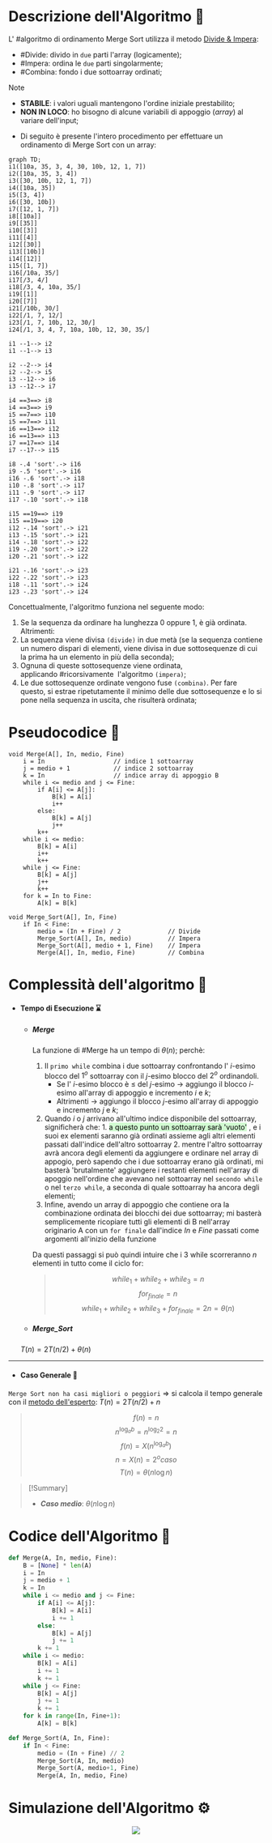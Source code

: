# Descrizione dell'Algoritmo 📃
L' #algoritmo di ordinamento Merge Sort utilizza il metodo [Divide & Impera](obsidian://open?vault=Obsidian%20Vault&file=Algoritmi%20e%20Strutture%20Dati%2F1.%20%F0%9F%A7%91%E2%80%8D%F0%9F%92%BB%20Algoritmi%2F%F0%9F%9F%A3%20Divide%20%26%20Impera%2F%F0%9F%93%83%20Definizione%20Divide%20%26%20Impera):
- #Divide: divido in `due` parti l'array (logicamente);
- #Impera: ordina le `due` parti singolarmente;
- #Combina: fondo i due sottoarray ordinati;
>[!Note]
>- **STABILE**: i valori uguali mantengono l'ordine iniziale prestabilito;
>- **NON IN LOCO**: ho bisogno di alcune variabili di appoggio (*array*) al variare dell'input;
- Di seguito è presente l'intero procedimento per effettuare un ordinamento di Merge Sort con un array:
```mermaid 
graph TD; 
i1([10a, 35, 3, 4, 30, 10b, 12, 1, 7])
i2([10a, 35, 3, 4])
i3([30, 10b, 12, 1, 7])
i4([10a, 35])
i5([3, 4])
i6([30, 10b])
i7([12, 1, 7])
i8[[10a]]
i9[[35]]
i10[[3]]
i11[[4]]
i12[[30]]
i13[[10b]]
i14[[12]]
i15([1, 7])
i16[/10a, 35/]
i17[/3, 4/]
i18[/3, 4, 10a, 35/]
i19[[1]]
i20[[7]]
i21[/10b, 30/]
i22[/1, 7, 12/]
i23[/1, 7, 10b, 12, 30/]
i24[/1, 3, 4, 7, 10a, 10b, 12, 30, 35/]

i1 --1--> i2
i1 --1--> i3

i2 --2--> i4
i2 --2--> i5
i3 --12--> i6
i3 --12--> i7

i4 ==3==> i8
i4 ==3==> i9
i5 ==7==> i10
i5 ==7==> i11
i6 ==13==> i12
i6 ==13==> i13
i7 ==17==> i14
i7 --17--> i15

i8 -.4 'sort'.-> i16
i9 -.5 'sort'.-> i16
i16 -.6 'sort'.-> i18
i10 -.8 'sort'.-> i17
i11 -.9 'sort'.-> i17
i17 -.10 'sort'.-> i18

i15 ==19==> i19
i15 ==19==> i20
i12 -.14 'sort'.-> i21
i13 -.15 'sort'.-> i21
i14 -.18 'sort'.-> i22
i19 -.20 'sort'.-> i22
i20 -.21 'sort'.-> i22

i21 -.16 'sort'.-> i23
i22 -.22 'sort'.-> i23
i18 -.11 'sort'.-> i24
i23 -.23 'sort'.-> i24
```
Concettualmente, l'algoritmo funziona nel seguente modo:
1.  Se la sequenza da ordinare ha lunghezza $0$ oppure $1$, è già ordinata. 
	Altrimenti:
1.  La sequenza viene divisa `(divide)` in due metà (se la sequenza contiene un numero dispari di elementi, viene divisa in due sottosequenze di cui la prima ha un elemento in più della seconda);
2.  Ognuna di queste sottosequenze viene ordinata, applicando #ricorsivamente  l'algoritmo `(impera)`;
3.  Le due sottosequenze ordinate vengono fuse `(combina)`. Per fare questo, si estrae ripetutamente il minimo delle due sottosequenze e lo si pone nella sequenza in uscita, che risulterà ordinata;

# Pseudocodice 🧬
``` Pseudocodice TI:"Merge" "FOLD"
void Merge(A[], In, medio, Fine)
	i = In                   // indice 1 sottoarray
	j = medio + 1            // indice 2 sottoarray
	k = In                   // indice array di appoggio B
	while i <= medio and j <= Fine:
		if A[i] <= A[j]:
			B[k] = A[i]
			i++
		else:
			B[k] = A[j]
			j++
		k++
	while i <= medio:
		B[k] = A[i]
		i++
		k++
	while j <= Fine:
		B[k] = A[j]
		j++
		k++
	for k = In to Fine:
		A[k] = B[k]
```

``` Pseudocodice TI:"Merge_Sort" "FOLD"
void Merge_Sort(A[], In, Fine)
	if In < Fine:
		medio = (In + Fine) / 2             // Divide
		Merge_Sort(A[], In, medio)          // Impera
		Merge_Sort(A[], medio + 1, Fine)    // Impera
		Merge(A[], In, medio, Fine)         // Combina
```
# Complessità dell'algoritmo 🔬
- #### Tempo di Esecuzione ⌛
	- ##### Merge
		La funzione di #Merge ha un tempo di $θ(n)$;
		perchè:
		1. Il `primo while` combina i due sottoarray confrontando l' $i$-esimo blocco del $1^o$ sottoarray con il $j$-esimo blocco del $2^o$ ordinandoli.
			- Se l' $i$-esimo blocco è ≤ del $j$-esimo $\rightarrow$ aggiungo il blocco $i$-esimo all'array di appoggio e incremento $i$ e $k$;
			- Altrimenti $\rightarrow$ aggiungo il blocco $j$-esimo all'array di appoggio e incremento $j$  e $k$;
		2. Quando $i$ o $j$ arrivano all'ultimo indice disponibile del sottoarray, significherà che:
			   1. <mark style="background: #BBFABBA6;">a questo punto un sottoarray sarà 'vuoto'</mark> , e i suoi ex elementi saranno già ordinati assieme agli altri elementi passati dall'indice dell'altro sottoarray
			   2. mentre l'altro sottoarray avrà ancora degli elementi da aggiungere e ordinare nel array di appogio, però sapendo che i due sottoarray erano già ordinati, mi basterà 'brutalmente' aggiungere i restanti elementi nell'array di apoggio nell'ordine che avevano nel sottoarray nel `secondo while` o nel `terzo while`, a seconda di quale sottoarray ha ancora degli elementi;
		3. Infine, avendo un array di appoggio che contiene ora la combinazione ordinata dei blocchi dei due sottoarray;
			mi basterà semplicemente ricopiare tutti gli elementi di B nell'array originario A con un `for finale` dall'indice _In_ e _Fine_ passati come argomenti all'inizio della funzione
		
		Da questi passaggi si può quindi intuire che i 3 while scorreranno $n$ elementi in tutto come il ciclo for:
		> $$while_1 + while_2 + while_3 = n$$
		> $$for_{finale} = n$$
		> $$while_1 + while_2 + while_3 + for_{finale} = 2n = θ(n)$$

	- ##### Merge_Sort
	$T(n) = 2T(n/2) + θ(n)$
***
- #### Caso Generale 🤔
`Merge Sort non ha casi migliori o peggiori` $\Rightarrow$ si calcola il tempo generale con il [metodo dell'esperto](obsidian://open?vault=Obsidian%20Vault&file=Algoritmi%20e%20Strutture%20Dati%2F1.%20%F0%9F%A7%91%E2%80%8D%F0%9F%92%BB%20Algoritmi%2F%F0%9F%9F%A3%20Divide%20%26%20Impera%2F%F0%9F%A4%93%20Metodo%20dell'Esperto):
$T(n) = 2T(n/2)+n$

>$$f(n) = n$$
>$$n^{\log_a b} = n^{\log_2 2} = n$$
>$$f(n) = X(n^{\log_a b})$$
> $$n = X(n) = 2^o {caso}$$
> $$T(n) = θ(n\log n)$$

> [!Summary]
> -  ***Caso medio***: $θ(n\log n)$

# Codice dell'Algoritmo 🐍

```PYTHON TI:"Merge" "FOLD"
def Merge(A, In, medio, Fine):
    B = [None] * len(A)
    i = In
    j = medio + 1
    k = In
    while i <= medio and j <= Fine:
        if A[i] <= A[j]:
            B[k] = A[i]
            i += 1
        else:
            B[k] = A[j]
            j += 1
        k += 1
    while i <= medio:
        B[k] = A[i]
        i += 1
        k += 1
    while j <= Fine:
        B[k] = A[j]
        j += 1
        k += 1
    for k in range(In, Fine+1):
        A[k] = B[k]
```

```PYTHON TI:"Merge_Sort" "FOLD"
def Merge_Sort(A, In, Fine):
    if In < Fine:
        medio = (In + Fine) // 2
        Merge_Sort(A, In, medio)
        Merge_Sort(A, medio+1, Fine)
        Merge(A, In, medio, Fine)
```

# Simulazione dell'Algoritmo ⚙️
<center>
<img src="https://cdn.emre.me/sorting/merge_sort.gif">
</center>